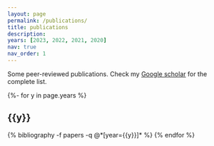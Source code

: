 ```yaml
---
layout: page
permalink: /publications/
title: publications
description: 
years: [2023, 2022, 2021, 2020]
nav: true
nav_order: 1
---
```


<p>Some peer-reviewed publications. Check my <a href="https://scholar.google.it/citations?user=9V1_SGkAAAAJ&hl=en&oi=ao">Google scholar</a> for the complete list.</p>

<!-- _pages/publications.md -->
<div class="publications">

{%- for y in page.years %}
  <h2 class="year">{{y}}</h2>
  {% bibliography -f papers -q @*[year={{y}}]* %}
{% endfor %}

</div>

